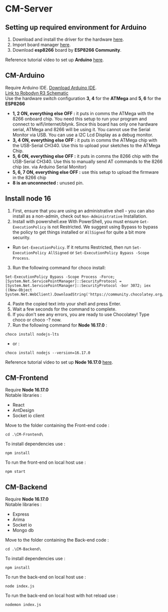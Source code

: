 # **CM-Server**

## **Setting up required environment for Arduino**
1. Download and install the driver for the hardware [here](https://www.wch.cn/download/CH341SER_ZIP.html).
2. Import board manager [here](http://arduino.esp8266.com/stable/package_esp8266com_index.json).
3. Download **esp8266** board  by **ESP8266 Community**.

Reference tutorial video to set up **Arduino** [here](https://www.youtube.com/watch?v=tj2fwh989D8).

## **CM-Arduino**
Require Arduino IDE. [Download Arduino IDE](https://support.arduino.cc/hc/en-us/categories/360002212660-Software-and-Downloads).\
[Link to Robodyn R3 Schematic](https://robotdyn.com/pub/media/0G-00005215==UNO+WiFi-R3-AT328-ESP8266-CH340G/DOCS/Schematic==0G-00005215==UNO+WiFi-R3-AT328-ESP8266-CH340G.pdf)\
Use the hardware switch configuration **3, 4** for the **ATMega** and **5, 6** for the **ESP8266**
* **1, 2 ON, everything else OFF :** it puts in comms the ATMega with the 8266 onboard chip. You need this setup to run your program and connect to wifi/internet/blynk. Since this board has only one hardware serial, ATMega and 8266 will be using it. You cannot use the Serial Monitor via USB. You can use a I2C Lcd Display as a debug monitor.
* **3, 4 ON, everything else OFF :** it puts in comms the ATMega chip with the USB-Serial CH340. Use this to upload your sketches to the ATMega Chip.
* **5, 6 ON, everything else OFF :** it puts in comms the 8266 chip with the USB-Serial CH340. Use this to manually send AT commands to the 8266 chip (ex. via Arduino Serial Monitor)
* **5, 6, 7 ON, everything else OFF :** use this setup to upload the firmware in the 8266 chip
* **8 is an unconnected :** unused pin.

## **Install node 16**
1. First, ensure that you are using an administrative shell - you can also install as a non-admin, check out ```Non-Administrative``` Installation.
2. Install with powershell.exe With PowerShell, you must ensure ```Get-ExecutionPolicy``` is not Restricted. We suggest using Bypass to bypass the policy to get things installed or ```AllSigned``` for quite a bit more security.

* Run ```Get-ExecutionPolicy```. If it returns Restricted, then run ```Set-ExecutionPolicy AllSigned``` or ```Set-ExecutionPolicy Bypass -Scope Process```.

3. Run the following command for choco install:

```
Set-ExecutionPolicy Bypass -Scope Process -Force; [System.Net.ServicePointManager]::SecurityProtocol = [System.Net.ServicePointManager]::SecurityProtocol -bor 3072; iex ((New-Object System.Net.WebClient).DownloadString('https://community.chocolatey.org/install.ps1'))
```
4. Paste the copied text into your shell and press Enter.
5. Wait a few seconds for the command to complete.
6. If you don't see any errors, you are ready to use Chocolatey! Type choco or choco -? now.
7. Run the following command for **Node 16.17.0** :
```
choco install nodejs-lts
```
* or :
```
choco install nodejs --version=16.17.0
```

Reference tutorial video to set up **Node 16.17.0** [here](https://www.youtube.com/watch?v=KuYh1iMh0B0).

## **CM-Frontend**
Require **Node 16.17.0**\
Notable libraries :
* React
* AntDesign
* Socket io client

Move to the folder containing the Front-end code :
```
cd .\CM-Frontend\
```
To install dependencies use :
```
npm install
```
To run the front-end on local host use :
```
npm start
```

## **CM-Backend**
Require **Node 16.17.0**\
Notable libraries :
* Express
* Arima
* Socket io
* Mongo db

Move to the folder containing the Back-end code :
```
cd .\CM-Backend\
```
To install dependencies use :
```
npm install
```
To run the back-end on local host use :
```
node index.js
```
To run the back-end on local host with hot reload use :
```
nodemon index.js
```